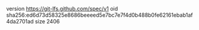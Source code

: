 version https://git-lfs.github.com/spec/v1
oid sha256:ed6d73d58325e8686beeeed5e7bc7e7f4d0b488b0fe62161ebab1af4da2701ad
size 2406
